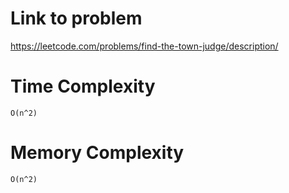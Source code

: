 # Link to problem
https://leetcode.com/problems/find-the-town-judge/description/

# Time Complexity
`O(n^2)`

# Memory Complexity
`O(n^2)`
